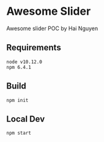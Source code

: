 # Awesome Slider

Awesome slider POC by Hai Nguyen

## Requirements
    node v10.12.0
    npm 6.4.1

## Build
    npm init

## Local Dev

    npm start